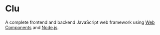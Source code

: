 # Clu

A complete frontend and backend JavaScript web framework using [Web Components](https://developer.mozilla.org/en-US/docs/Web/Web_Components) and [Node.js](https://nodejs.org).
